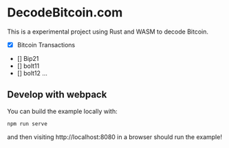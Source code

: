 # DecodeBitcoin.com

This is a experimental project using Rust and WASM to decode Bitcoin.

- [x] Bitcoin Transactions
- [] Bip21
- [] bolt11
- [] bolt12
  ...

## Develop with webpack

You can build the example locally with:

```bash
npm run serve
```

and then visiting http://localhost:8080 in a browser should run the example!
